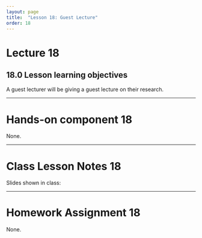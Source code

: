 ```yaml
---
layout: page
title:  "Lesson 18: Guest Lecture"
order: 18
---
```


# Lecture 18

## 18.0 Lesson learning objectives

A guest lecturer will be giving a guest lecture on their research.

---

# Hands-on component 18

None.

---

# Class Lesson Notes 18

Slides shown in class:

---

# Homework Assignment 18

None. 



